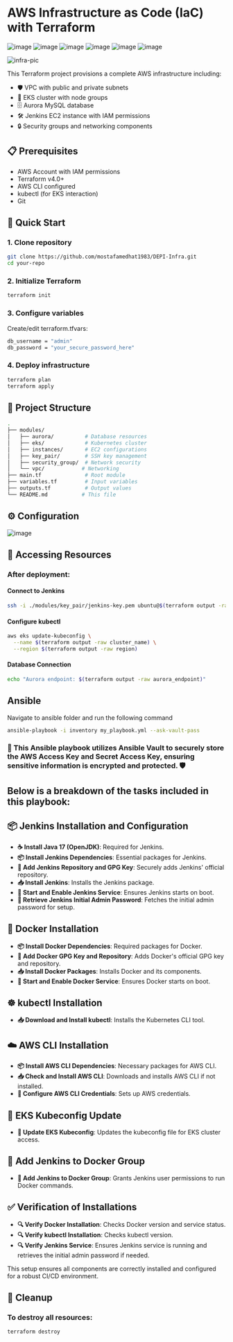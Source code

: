 # AWS Infrastructure as Code (IaC) with Terraform

![image](https://github.com/user-attachments/assets/ed7cadce-4765-48f7-9e56-ae7730e8983c)
![image](https://github.com/user-attachments/assets/16c71aa5-9661-4245-a98c-b4377a5d7c17)
![image](https://github.com/user-attachments/assets/0ccc7b69-8ba1-4424-b3b3-2b81445ba82d)
![image](https://github.com/user-attachments/assets/ec963032-758f-441e-990f-4b0fba0f20c7)
![image](https://github.com/user-attachments/assets/9cac409b-6c26-408f-976b-0730744da6a5)
![image](https://github.com/user-attachments/assets/f5883e38-b51e-4e95-bc87-5246e6a0e1e0)

![infra-pic](https://github.com/user-attachments/assets/81b12b59-42a2-4848-a4e1-f352deb8beb3)



This Terraform project provisions a complete AWS infrastructure including:
- 🛡️ VPC with public and private subnets
- 🚀 EKS cluster with node groups
- 🗄️ Aurora MySQL database
- 🛠️ Jenkins EC2 instance with IAM permissions
- 🔒 Security groups and networking components

## 📋 Prerequisites

- AWS Account with IAM permissions
- Terraform v4.0+
- AWS CLI configured
- kubectl (for EKS interaction)
- Git

## 🚀 Quick Start
### 1. Clone repository
```bash
git clone https://github.com/mostafamedhat1983/DEPI-Infra.git
cd your-repo
```
### 2. Initialize Terraform
```bash
terraform init
```
### 3. Configure variables
Create/edit terraform.tfvars:
```bash
db_username = "admin"
db_password = "your_secure_password_here"
```
### 4. Deploy infrastructure
```bash
terraform plan
terraform apply
```
## 📂 Project Structure
```bash
.
├── modules/
│   ├── aurora/          # Database resources
│   ├── eks/             # Kubernetes cluster
│   ├── instances/       # EC2 configurations
│   ├── key_pair/        # SSH key management
│   ├── security_group/  # Network security
│   └── vpc/            # Networking
├── main.tf              # Root module
├── variables.tf         # Input variables
├── outputs.tf           # Output values
└── README.md           # This file
```
## ⚙️ Configuration
![image](https://github.com/user-attachments/assets/fba1b838-3085-4e9d-89af-ddf37287beb3)
## 🔌 Accessing Resources
### After deployment:
#### Connect to Jenkins
```bash
ssh -i ./modules/key_pair/jenkins-key.pem ubuntu@$(terraform output -raw jenkins_ip)
```
#### Configure kubectl
```bash
aws eks update-kubeconfig \
  --name $(terraform output -raw cluster_name) \
  --region $(terraform output -raw region)
```
#### Database Connection
```bash
echo "Aurora endpoint: $(terraform output -raw aurora_endpoint)"
```
## Ansible
Navigate to ansible folder and run the following command  
```bash
ansible-playbook -i inventory my_playbook.yml --ask-vault-pass
```
### 🔐 This Ansible playbook utilizes Ansible Vault to securely store the AWS Access Key and Secret Access Key, ensuring sensitive information is encrypted and protected. 🛡️

## Below is a breakdown of the tasks included in this playbook:

## 📦 Jenkins Installation and Configuration
- **☕ Install Java 17 (OpenJDK)**: Required for Jenkins.
- **📦 Install Jenkins Dependencies**: Essential packages for Jenkins.
- **🔑 Add Jenkins Repository and GPG Key**: Securely adds Jenkins' official repository.
- **📥 Install Jenkins**: Installs the Jenkins package.
- **🔄 Start and Enable Jenkins Service**: Ensures Jenkins starts on boot.
- **🔐 Retrieve Jenkins Initial Admin Password**: Fetches the initial admin password for setup.

## 🐳 Docker Installation
- **📦 Install Docker Dependencies**: Required packages for Docker.
- **🔑 Add Docker GPG Key and Repository**: Adds Docker's official GPG key and repository.
- **📥 Install Docker Packages**: Installs Docker and its components.
- **🔄 Start and Enable Docker Service**: Ensures Docker starts on boot.

## ☸️ kubectl Installation
- **📥 Download and Install kubectl**: Installs the Kubernetes CLI tool.

## ☁️ AWS CLI Installation
- **📦 Install AWS CLI Dependencies**: Necessary packages for AWS CLI.
- **📥 Check and Install AWS CLI**: Downloads and installs AWS CLI if not installed.
- **🔧 Configure AWS CLI Credentials**: Sets up AWS credentials.

## 🔄 EKS Kubeconfig Update
- **🔄 Update EKS Kubeconfig**: Updates the kubeconfig file for EKS cluster access.

## 👥 Add Jenkins to Docker Group
- **👥 Add Jenkins to Docker Group**: Grants Jenkins user permissions to run Docker commands.

## ✅ Verification of Installations
- **🔍 Verify Docker Installation**: Checks Docker version and service status.
- **🔍 Verify kubectl Installation**: Checks kubectl version.
- **🔍 Verify Jenkins Service**: Ensures Jenkins service is running and retrieves the initial admin password if needed.

This setup ensures all components are correctly installed and configured for a robust CI/CD environment.

## 🧹 Cleanup
### To destroy all resources:
```bash
terraform destroy
```
